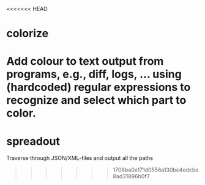 <<<<<<< HEAD
# colorize
Add colour to text output from programs, e.g., diff, logs, ... using (hardcoded) regular expressions to recognize and select which part to color.
=======
# spreadout
Traverse through JSON/XML-files and output all the paths
>>>>>>> 1708ba0e171d0556a130bc4edcbe8ad31896b0f7
